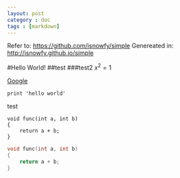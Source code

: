 ```yaml
---
layout: post
category : doc
tags : [markdown]
---
```


Refer to: https://github.com/isnowfy/simple
Genereated in: http://isnowfy.github.io/simple


#Hello World!
##test
###test2
$x^2=1$

[Google](http://google.com)

    print 'hello world'

test

    void func(int a, int b)
    {
        return a + b;
    }


```c
void func(int a, int b)
{
    return a + b;
}
```
